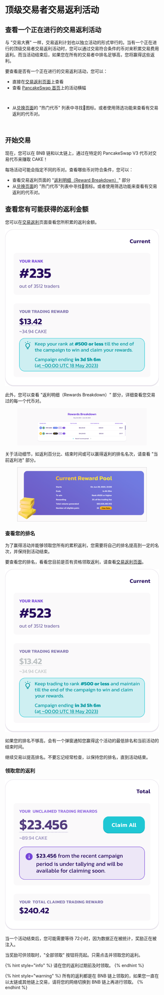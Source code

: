 # 顶级交易者交易返利活动

## 查看一个正在进行的交易返利活动&#x20;

与 "交易大赛" 一样，交易返利计划也以独立活动的形式举行的。当有一个正在进行的顶级交易者交易返利活动时，您可以通过交易符合条件的币对来积累交易费用返利。而当活动结束后，如果您在所有的交易者中排名足够高，您将赢得这些返利。

要查看是否有一个正在进行的交易返利活动，您可以：&#x20;

* 直接在[交易返利页面](https://pancakeswap.finance/trading-reward/top-traders)上查看&#x20;
* 查看 [PancakeSwap 首页](https://pancakeswap.finance/)上的活动横幅

<figure><img src="../../../.gitbook/assets/rebate-homepage.png" alt=""><figcaption></figcaption></figure>

* 从[兑换页面](https://pancakeswap.finance/swap?showTradingReward=true)的 "热门代币" 列表中寻找💝图标。或者使用筛选功能来查看有交易返利的代币对。

<div align="left">

<figure><img src="../../../.gitbook/assets/trading-reward1.png" alt=""><figcaption></figcaption></figure>

</div>

## 开始交易&#x20;

现在，您可以在 BNB 链和以太链上，通过在特定的 PancakeSwap V3 代币对交易代币来赚取 CAKE！

每场活动可能会指定不同的币对。查看哪些币对符合条件，您可以：&#x20;

* 查看交易返利页面的 "[返利明细（Reward Breakdown）](https://pancakeswap.finance/trading-reward/top-traders)" 部分&#x20;
* 从[兑换页面](https://pancakeswap.finance/swap?showTradingReward=true)的 "热门代币"列表中寻找💝图标。或者使用筛选功能来查看有交易返利的代币对。&#x20;

## 查看您有可能获得的返利金额&#x20;

您可以在[交易返利](https://pancakeswap.finance/trading-reward/top-traders)页面查看您所积累的返利金额。

![](<../../../.gitbook/assets/image (27).png>)

此外，您可以查看 "返利明细（Rewards Breakdown）" 部分，详细查看您交易过的每一个代币对。

<figure><img src="../../../.gitbook/assets/image (28).png" alt=""><figcaption></figcaption></figure>

关于活动细节，如返利百分比、结束时间或可以赢得返利的排名名次，请查看 "当前返利池" 部分。

<figure><img src="../../../.gitbook/assets/image (29).png" alt=""><figcaption></figcaption></figure>

### 查看您的排名&#x20;

为了赢得活动并能够领取您所有的累积返利，您需要将自己的排名提高到一定的名次，并保持到活动结束。

要查看您的排名，看看您目前是否有资格领取返利，请查看[交易返利页面](https://pancakeswap.finance/trading-reward)。

![](<../../../.gitbook/assets/image (31).png>)

如果您的排名不够高，会有一个弹窗通知您赢得这个活动的最低排名和当前活动的结束时间。&#x20;

继续交易以提高排名。不要忘记经常检查，以保持您的排名，直到活动结束。

### 领取您的返利

![](<../../../.gitbook/assets/image (32).png>)

当一个活动结束后，您可能需要等待 72小时，因为数据正在被统计，奖励正在被注入。&#x20;

当奖励可供领取时，"全部领取" 按钮将亮起。只需点击并领取您的返利。

{% hint style="info" %}
请在您的返利过期前及时领取。
{% endhint %}

{% hint style="warning" %}
所有的返利都是在 BNB 链上领取的，如果您一直在以太链或其他链上交易，请将您的网络切换到 BNB 链上再进行领取。
{% endhint %}
